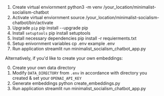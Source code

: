 1. Create virtual enviornment
python3 -m venv /your_location/minimalist-socialism-chatbot
2. Activate virtual enviornment
source /your_location/minimalist-socialism-chatbot/bin/activate
3. Upgrade `pip` 
pip install --upgrade pip
4. Install `setuptools`
pip install setuptools
5. Install necessary dependencies
pip install -r requierments.txt
6. Setup enivornment variables
cp .env example .env
7. Run application
streamlit run minimalist_socialism_chatbot_app.py

Alternatively, if you'd like to create your own embeddings: 

0. Create your own data directory
1. Modify `DATA_DIRECTORY` from `.env` in accordance with directory you created & set your `OPENAI_API_KEY`
2. Generate embeddings 
python create_embeddings.py
3. Run application
streamlit run minimalist_socialism_chatbot_app.py